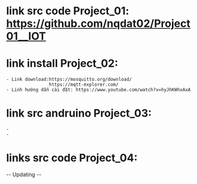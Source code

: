
# link src code Project_01: https://github.com/nqdat02/Project01__IOT
# link install Project_02: 
    - Link download:https://mosquitto.org/download/ 
                    https://mqtt-explorer.com/
    - Linh hướng dẫn cài đặt: https://www.youtube.com/watch?v=hyJhKWhxAxA
# link src andruino Project_03:
    - 
    - 

# links src code Project_04:

-- Updating --
